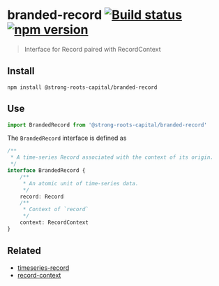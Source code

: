 # branded-record [![Build status](https://travis-ci.org/strong-roots-capital/branded-record.svg?branch=master)](https://travis-ci.org/strong-roots-capital/branded-record) [![npm version](https://img.shields.io/npm/v/@strong-roots-capital/branded-record.svg)](https://npmjs.org/package/@strong-roots-capital/branded-record)

> Interface for Record paired with RecordContext

## Install

``` shell
npm install @strong-roots-capital/branded-record
```

## Use

``` typescript
import BrandedRecord from '@strong-roots-capital/branded-record'
```

The `BrandedRecord` interface is defined as

``` typescript
/**
 * A time-series Record associated with the context of its origin.
 */
interface BrandedRecord {
    /**
     * An atomic unit of time-series data.
     */
    record: Record
    /**
     * Context of `record`
     */
    context: RecordContext
}
```

## Related

- [timeseries-record](https://github.com/strong-roots-capital/timeseries-record)
- [record-context](https://github.com/strong-roots-capital/record-context)
